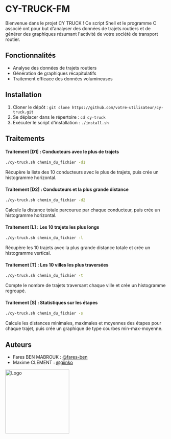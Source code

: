 # CY-TRUCK-FM

Bienvenue dans le projet CY TRUCK ! Ce script Shell et le programme C associé ont pour but d'analyser des données de trajets routiers et de générer des graphiques résumant l'activité de votre société de transport routier.

## Fonctionnalités

- Analyse des données de trajets routiers
- Génération de graphiques récapitulatifs
- Traitement efficace des données volumineuses

## Installation

1. Cloner le dépôt : `git clone https://github.com/votre-utilisateur/cy-truck.git`
2. Se déplacer dans le répertoire : `cd cy-truck`
3. Exécuter le script d'installation : `./install.sh`

## Traitements

#### Traitement [D1] : Conducteurs avec le plus de trajets
```bash
./cy-truck.sh chemin_du_fichier -d1
```
Récupère la liste des 10 conducteurs avec le plus de trajets, puis crée un histogramme horizontal.

#### Traitement [D2] : Conducteurs et la plus grande distance
```bash
./cy-truck.sh chemin_du_fichier -d2
```
Calcule la distance totale parcourue par chaque conducteur, puis crée un histogramme horizontal.

#### Traitement [L] : Les 10 trajets les plus longs
```bash
./cy-truck.sh chemin_du_fichier -l
```
Récupère les 10 trajets avec la plus grande distance totale et crée un histogramme vertical.

#### Traitement [T] : Les 10 villes les plus traversées
```bash
./cy-truck.sh chemin_du_fichier -t
```
Compte le nombre de trajets traversant chaque ville et crée un histogramme regroupé.

#### Traitement [S] : Statistiques sur les étapes
```bash
./cy-truck.sh chemin_du_fichier -s
```
Calcule les distances minimales, maximales et moyennes des étapes pour chaque trajet, puis crée un graphique de type courbes min-max-moyenne.

## Auteurs

- Fares BEN MABROUK : [@fares-ben](https://www.github.com/fares-ben)
- Maxime CLEMENT : [@giinko](https://www.github.com/giinko)
  
<img src="https://upload.wikimedia.org/wikipedia/commons/4/4a/CY_Tech.png" alt="Logo" width="200"/>
